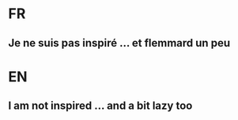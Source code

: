 # FR
## Je ne suis pas inspiré ... et flemmard un peu

# EN
## I am not inspired ... and a bit lazy too
